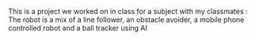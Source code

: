 This is a project we worked on in class for a subject with my classmates :
The robot is a mix of a line follower, an obstacle avoider, a mobile phone controlled robot and a ball tracker using AI
